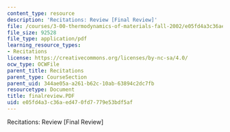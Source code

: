```yaml
---
content_type: resource
description: 'Recitations: Review [Final Review]'
file: /courses/3-00-thermodynamics-of-materials-fall-2002/e05fd4a3c36aed470fd7779e53bdf5af_finalreview.PDF
file_size: 92528
file_type: application/pdf
learning_resource_types:
- Recitations
license: https://creativecommons.org/licenses/by-nc-sa/4.0/
ocw_type: OCWFile
parent_title: Recitations
parent_type: CourseSection
parent_uid: 344ae05a-a261-b62c-10ab-63894c2dc7fb
resourcetype: Document
title: finalreview.PDF
uid: e05fd4a3-c36a-ed47-0fd7-779e53bdf5af
---
```

Recitations: Review [Final Review]